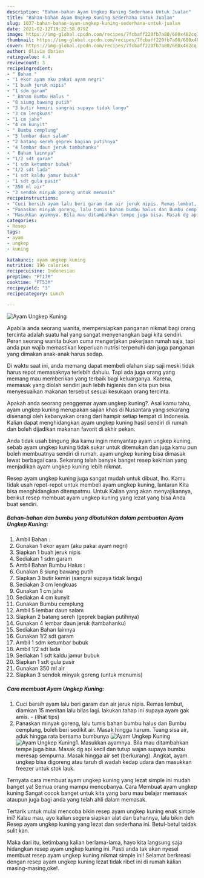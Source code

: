 ```yaml
---
description: "Bahan-bahan Ayam Ungkep Kuning Sederhana Untuk Jualan"
title: "Bahan-bahan Ayam Ungkep Kuning Sederhana Untuk Jualan"
slug: 1037-bahan-bahan-ayam-ungkep-kuning-sederhana-untuk-jualan
date: 2021-02-12T19:22:58.079Z
image: https://img-global.cpcdn.com/recipes/7fcbaff220fb7a80/680x482cq70/ayam-ungkep-kuning-foto-resep-utama.jpg
thumbnail: https://img-global.cpcdn.com/recipes/7fcbaff220fb7a80/680x482cq70/ayam-ungkep-kuning-foto-resep-utama.jpg
cover: https://img-global.cpcdn.com/recipes/7fcbaff220fb7a80/680x482cq70/ayam-ungkep-kuning-foto-resep-utama.jpg
author: Olivia Obrien
ratingvalue: 4.4
reviewcount: 3
recipeingredient:
- " Bahan "
- "1 ekor ayam aku pakai ayam negri"
- "1 buah jeruk nipis"
- "1 sdm garam"
- " Bahan Bumbu Halus "
- "8 siung bawang putih"
- "3 butir kemiri sangrai supaya tidak langu"
- "3 cm lengkuas"
- "1 cm jahe"
- "4 cm kunyit"
- " Bumbu cemplung"
- "5 lembar daun salam"
- "2 batang sereh geprek bagian putihnya"
- "4 lembar daun jeruk tambahanku"
- " Bahan lainnya"
- "1/2 sdt garam"
- "1 sdm ketumbar bubuk"
- "1/2 sdt lada"
- "1 sdt kaldu jamur bubuk"
- "1 sdt gula pasir"
- "350 ml air"
- "3 sendok minyak goreng untuk menumis"
recipeinstructions:
- "Cuci bersih ayam lalu beri garam dan air jeruk nipis. Remas lembut, diamkan 15 menitan lalu bilas lagi. lakukan tahap ini supaya ayam gak amis.           (lihat tips)"
- "Panaskan minyak goreng, lalu tumis bahan bumbu halus dan Bumbu cemplung, boleh beri sedikit air. Masak hingga harum. Tuang sisa air, aduk hingga rata bersama bumbunya"
- "Masukkan ayamnya. Bila mau ditambahkan tempe juga bisa. Masak dg api kecil dan tutup wajan supaya bumbu meresap sempurna. Masak hingga air set (berkurang). Angkat, ayam ungkep bisa digoreng atau taruh di wadah kedap udara dan masukkan freezer untuk stok lauk."
categories:
- Resep
tags:
- ayam
- ungkep
- kuning

katakunci: ayam ungkep kuning 
nutrition: 196 calories
recipecuisine: Indonesian
preptime: "PT17M"
cooktime: "PT53M"
recipeyield: "3"
recipecategory: Lunch

---
```



![Ayam Ungkep Kuning](https://img-global.cpcdn.com/recipes/7fcbaff220fb7a80/680x482cq70/ayam-ungkep-kuning-foto-resep-utama.jpg)

Apabila anda seorang wanita, mempersiapkan panganan nikmat bagi orang tercinta adalah suatu hal yang sangat menyenangkan bagi kita sendiri. Peran seorang  wanita bukan cuma mengerjakan pekerjaan rumah saja, tapi anda pun wajib memastikan keperluan nutrisi terpenuhi dan juga panganan yang dimakan anak-anak harus sedap.

Di waktu  saat ini, anda memang dapat membeli olahan siap saji meski tidak harus repot memasaknya terlebih dahulu. Tapi ada juga orang yang memang mau memberikan yang terbaik bagi keluarganya. Karena, memasak yang diolah sendiri jauh lebih higienis dan kita pun bisa menyesuaikan makanan tersebut sesuai kesukaan orang tercinta. 



Apakah anda seorang penggemar ayam ungkep kuning?. Asal kamu tahu, ayam ungkep kuning merupakan sajian khas di Nusantara yang sekarang disenangi oleh kebanyakan orang dari hampir setiap tempat di Indonesia. Kalian dapat menghidangkan ayam ungkep kuning hasil sendiri di rumah dan boleh dijadikan makanan favorit di akhir pekan.

Anda tidak usah bingung jika kamu ingin menyantap ayam ungkep kuning, sebab ayam ungkep kuning tidak sukar untuk ditemukan dan juga kamu pun boleh membuatnya sendiri di rumah. ayam ungkep kuning bisa dimasak lewat berbagai cara. Sekarang telah banyak banget resep kekinian yang menjadikan ayam ungkep kuning lebih nikmat.

Resep ayam ungkep kuning juga sangat mudah untuk dibuat, lho. Kamu tidak usah repot-repot untuk membeli ayam ungkep kuning, lantaran Kita bisa menghidangkan ditempatmu. Untuk Kalian yang akan menyajikannya, berikut resep membuat ayam ungkep kuning yang lezat yang bisa Anda buat sendiri.

<!--inarticleads1-->

##### Bahan-bahan dan bumbu yang dibutuhkan dalam pembuatan Ayam Ungkep Kuning:

1. Ambil  Bahan :
1. Gunakan 1 ekor ayam (aku pakai ayam negri)
1. Siapkan 1 buah jeruk nipis
1. Sediakan 1 sdm garam
1. Ambil  Bahan Bumbu Halus :
1. Gunakan 8 siung bawang putih
1. Siapkan 3 butir kemiri (sangrai supaya tidak langu)
1. Sediakan 3 cm lengkuas
1. Gunakan 1 cm jahe
1. Sediakan 4 cm kunyit
1. Gunakan  Bumbu cemplung
1. Ambil 5 lembar daun salam
1. Siapkan 2 batang sereh (geprek bagian putihnya)
1. Gunakan 4 lembar daun jeruk (tambahanku)
1. Sediakan  Bahan lainnya
1. Gunakan 1/2 sdt garam
1. Ambil 1 sdm ketumbar bubuk
1. Ambil 1/2 sdt lada
1. Sediakan 1 sdt kaldu jamur bubuk
1. Siapkan 1 sdt gula pasir
1. Gunakan 350 ml air
1. Siapkan 3 sendok minyak goreng (untuk menumis)




<!--inarticleads2-->

##### Cara membuat Ayam Ungkep Kuning:

1. Cuci bersih ayam lalu beri garam dan air jeruk nipis. Remas lembut, diamkan 15 menitan lalu bilas lagi. lakukan tahap ini supaya ayam gak amis. -           (lihat tips)
1. Panaskan minyak goreng, lalu tumis bahan bumbu halus dan Bumbu cemplung, boleh beri sedikit air. Masak hingga harum. Tuang sisa air, aduk hingga rata bersama bumbunya
<img src="//assets-global.cpcdn.com/assets/icons/button_play-2c75c40dde080a61004c1f40b05d8f140eaff45d7e9e6481dc71c63d2e7c4909.png" alt="Ayam Ungkep Kuning"><img src="//assets-global.cpcdn.com/assets/icons/button_play-2c75c40dde080a61004c1f40b05d8f140eaff45d7e9e6481dc71c63d2e7c4909.png" alt="Ayam Ungkep Kuning">1. Masukkan ayamnya. Bila mau ditambahkan tempe juga bisa. Masak dg api kecil dan tutup wajan supaya bumbu meresap sempurna. Masak hingga air set (berkurang). Angkat, ayam ungkep bisa digoreng atau taruh di wadah kedap udara dan masukkan freezer untuk stok lauk.




Ternyata cara membuat ayam ungkep kuning yang lezat simple ini mudah banget ya! Semua orang mampu mencobanya. Cara Membuat ayam ungkep kuning Sangat cocok banget untuk kita yang baru mau belajar memasak ataupun juga bagi anda yang telah ahli dalam memasak.

Tertarik untuk mulai mencoba bikin resep ayam ungkep kuning enak simple ini? Kalau mau, ayo kalian segera siapkan alat dan bahannya, lalu bikin deh Resep ayam ungkep kuning yang lezat dan sederhana ini. Betul-betul taidak sulit kan. 

Maka dari itu, ketimbang kalian berlama-lama, hayo kita langsung saja hidangkan resep ayam ungkep kuning ini. Pasti anda tak akan nyesel membuat resep ayam ungkep kuning nikmat simple ini! Selamat berkreasi dengan resep ayam ungkep kuning lezat tidak ribet ini di rumah kalian masing-masing,oke!.

